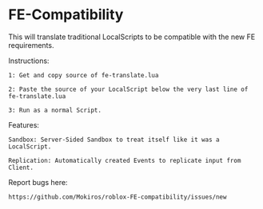 # FE-Compatibility

This will translate traditional LocalScripts to be compatible with the new FE requirements.

Instructions:

    1: Get and copy source of fe-translate.lua
  
    2: Paste the source of your LocalScript below the very last line of fe-translate.lua
  
    3: Run as a normal Script.


Features:

    Sandbox: Server-Sided Sandbox to treat itself like it was a LocalScript.
  
    Replication: Automatically created Events to replicate input from Client.


Report bugs here:

    https://github.com/Mokiros/roblox-FE-compatibility/issues/new
